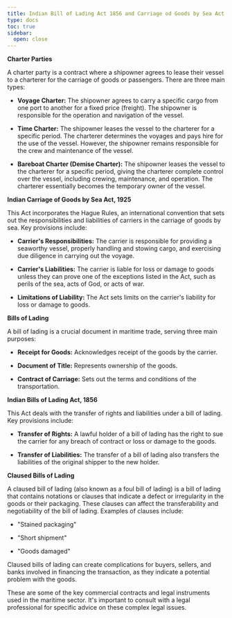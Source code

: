 ```yaml
---
title: Indian Bill of Lading Act 1856 and Carriage od Goods by Sea Act 1925
type: docs
toc: true
sidebar:
  open: close
---
```


**Charter Parties**

A charter party is a contract where a shipowner agrees to lease their vessel to a charterer for the carriage of goods or passengers. There are three main types:

*   **Voyage Charter:** The shipowner agrees to carry a specific cargo from one port to another for a fixed price (freight). The shipowner is responsible for the operation and navigation of the vessel.

*   **Time Charter:** The shipowner leases the vessel to the charterer for a specific period. The charterer determines the voyages and pays hire for the use of the vessel. However, the shipowner remains responsible for the crew and maintenance of the vessel.

*   **Bareboat Charter (Demise Charter):** The shipowner leases the vessel to the charterer for a specific period, giving the charterer complete control over the vessel, including crewing, maintenance, and operation. The charterer essentially becomes the temporary owner of the vessel.

**Indian Carriage of Goods by Sea Act, 1925**

This Act incorporates the Hague Rules, an international convention that sets out the responsibilities and liabilities of carriers in the carriage of goods by sea. Key provisions include:

*   **Carrier's Responsibilities:** The carrier is responsible for providing a seaworthy vessel, properly handling and stowing cargo, and exercising due diligence in carrying out the voyage.

*   **Carrier's Liabilities:** The carrier is liable for loss or damage to goods unless they can prove one of the exceptions listed in the Act, such as perils of the sea, acts of God, or acts of war.

*   **Limitations of Liability:** The Act sets limits on the carrier's liability for loss or damage to goods.

**Bills of Lading**

A bill of lading is a crucial document in maritime trade, serving three main purposes:

*   **Receipt for Goods:** Acknowledges receipt of the goods by the carrier.

*   **Document of Title:** Represents ownership of the goods.

*   **Contract of Carriage:** Sets out the terms and conditions of the transportation.

**Indian Bills of Lading Act, 1856**

This Act deals with the transfer of rights and liabilities under a bill of lading. Key provisions include:

*   **Transfer of Rights:** A lawful holder of a bill of lading has the right to sue the carrier for any breach of contract or loss or damage to the goods.

*   **Transfer of Liabilities:** The transfer of a bill of lading also transfers the liabilities of the original shipper to the new holder.

**Claused Bills of Lading**

A claused bill of lading (also known as a foul bill of lading) is a bill of lading that contains notations or clauses that indicate a defect or irregularity in the goods or their packaging. These clauses can affect the transferability and negotiability of the bill of lading. Examples of clauses include:

*   "Stained packaging"

*   "Short shipment"

*   "Goods damaged"

Claused bills of lading can create complications for buyers, sellers, and banks involved in financing the transaction, as they indicate a potential problem with the goods.

These are some of the key commercial contracts and legal instruments used in the maritime sector. It's important to consult with a legal professional for specific advice on these complex legal issues.

